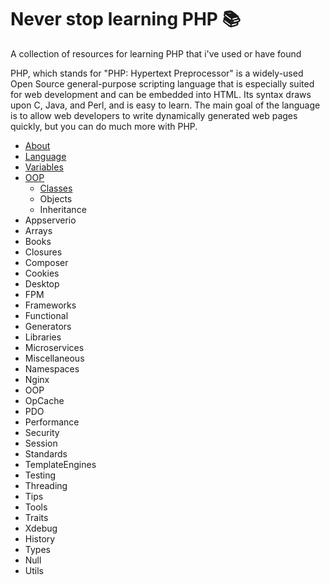 # Never stop learning PHP :books:
A collection of resources for learning PHP that i've used or have found 

PHP, which stands for "PHP: Hypertext Preprocessor" is a widely-used Open Source general-purpose scripting language that is especially suited for web development and can be embedded into HTML. Its syntax draws upon C, Java, and Perl, and is easy to learn. The main goal of the language is to allow web developers to write dynamically generated web pages quickly, but you can do much more with PHP.

* [About](Learn/about.md)
* [Language](Learn/Language)
 * [Variables](Learn/Language/variables.md)
* [OOP](Learn/OOP/)
  * [Classes](Learn/OOP/classes.md)
  * Objects
  * Inheritance
* Appserverio
* Arrays
* Books
* Closures
* Composer
* Cookies 
* Desktop
* FPM
* Frameworks
* Functional
* Generators
* Libraries
* Microservices
* Miscellaneous
* Namespaces
* Nginx
* OOP
* OpCache
* PDO
* Performance
* Security
* Session
* Standards
* TemplateEngines
* Testing
* Threading
* Tips
* Tools
* Traits
* Xdebug
* History
* Types
 * Null
* Utils
